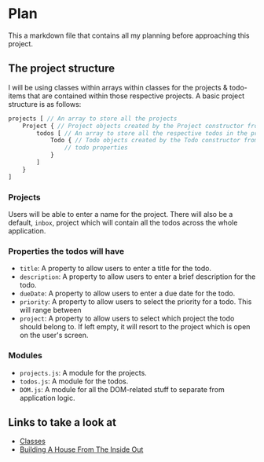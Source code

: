 # Plan

This a markdown file that contains all my planning before approaching this project.

## The project structure

I will be using classes within arrays within classes for the projects & todo-items that are contained within those respective projects. A basic project structure is as follows:

```js
projects [ // An array to store all the projects
    Project { // Project objects created by the Project constructor from the Project class
        todos [ // An array to store all the respective todos in the project
            Todo { // Todo objects created by the Todo constructor from the Todo class
                // todo properties
            }
        ]
    }
]
```

### Projects 

Users will be able to enter a name for the project. There will also be a default, `inbox`, project which will contain all the todos across the whole application.

### Properties the todos will have

- `title`: A property to allow users to enter a title for the todo.
- `description`: A property to allow users to enter a brief description for the todo.
- `dueDate`: A property to allow users to enter a due date for the todo.
- `priority`: A property to allow users to select the priority for a todo. This will range between
- `project`: A property to allow users to select which project the todo should belong to. If left empty, it will resort to the project which is open on the user's screen.

### Modules 

- `projects.js`: A module for the projects.
- `todos.js`: A module for the todos.
- `DOM.js`: A module for all the DOM-related stuff to separate from application logic.

## Links to take a look at

- [Classes](https://developer.mozilla.org/en-US/docs/Web/JavaScript/Guide/Using_classes)
- [Building A House From The Inside Out](https://www.ayweb.dev/blog/building-a-house-from-the-inside-out)